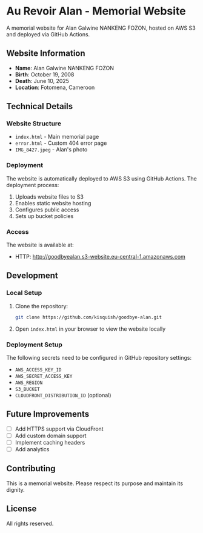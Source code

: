 # Au Revoir Alan - Memorial Website

A memorial website for Alan Galwine NANKENG FOZON, hosted on AWS S3 and deployed via GitHub Actions.

## Website Information

- **Name**: Alan Galwine NANKENG FOZON
- **Birth**: October 19, 2008
- **Death**: June 10, 2025
- **Location**: Fotomena, Cameroon

## Technical Details

### Website Structure
- `index.html` - Main memorial page
- `error.html` - Custom 404 error page
- `IMG_8427.jpeg` - Alan's photo

### Deployment
The website is automatically deployed to AWS S3 using GitHub Actions. The deployment process:
1. Uploads website files to S3
2. Enables static website hosting
3. Configures public access
4. Sets up bucket policies

### Access
The website is available at:
- HTTP: http://goodbyealan.s3-website.eu-central-1.amazonaws.com

## Development

### Local Setup
1. Clone the repository:
   ```bash
   git clone https://github.com/kisquish/goodbye-alan.git
   ```
2. Open `index.html` in your browser to view the website locally

### Deployment Setup
The following secrets need to be configured in GitHub repository settings:
- `AWS_ACCESS_KEY_ID`
- `AWS_SECRET_ACCESS_KEY`
- `AWS_REGION`
- `S3_BUCKET`
- `CLOUDFRONT_DISTRIBUTION_ID` (optional)

## Future Improvements
- [ ] Add HTTPS support via CloudFront
- [ ] Add custom domain support
- [ ] Implement caching headers
- [ ] Add analytics

## Contributing
This is a memorial website. Please respect its purpose and maintain its dignity.

## License
All rights reserved. 
